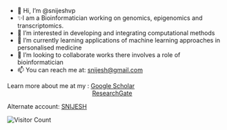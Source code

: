 - 👋 Hi, I’m @snijeshvp
- ✨I am a Bioinformatician working on genomics, epigenomics and transcriptomics.
- 👀 I’m interested in developing and integrating computational methods
- 🌱 I’m currently learning applications of machine learning approaches in personalised medicine
- 💞️ I’m looking to collaborate works there involves a role of bioinformatician
- 📫 You can reach me at: [snijesh@gmail.com](snijesh@gmail.com)

Learn more about me at my : [Google Scholar](https://scholar.google.co.in/citations?user=jolm12MAAAAJ&hl)<br>
&nbsp;&nbsp;&nbsp;&nbsp;&nbsp;&nbsp;&nbsp;&nbsp;&nbsp;&nbsp;&nbsp;&nbsp;&nbsp;&nbsp;&nbsp;&nbsp;&nbsp;&nbsp;&nbsp;&nbsp;&nbsp;&nbsp;&nbsp;&nbsp;&nbsp;&nbsp;&nbsp;&nbsp;&nbsp;&nbsp;&nbsp;&nbsp;&nbsp;&nbsp;&nbsp;&nbsp;&nbsp;&nbsp;&nbsp;&nbsp;&nbsp;&nbsp;&nbsp;&nbsp;&nbsp;&nbsp;&nbsp;&nbsp;&nbsp;&nbsp;[ResearchGate](https://www.researchgate.net/profile/Snijesh-Vp)

Alternate account: [SNIJESH](https://github.com/snijesh)

![Visitor Count](https://profile-counter.glitch.me/snijeshvp/count.svg)

<!---
snijeshvp/snijeshvp is a ✨ special ✨ repository because its `README.md` (this file) appears on your GitHub profile.
You can click the Preview link to take a look at your changes.
--->
